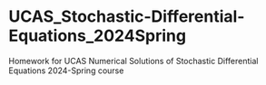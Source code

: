 # UCAS_Stochastic-Differential-Equations_2024Spring
Homework for UCAS Numerical Solutions of Stochastic Differential Equations 2024-Spring course
